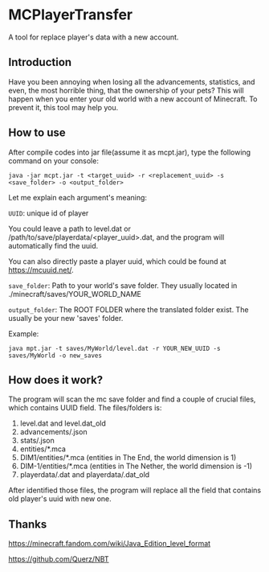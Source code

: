 # MCPlayerTransfer
A tool for replace player's data with a new account.

## Introduction
Have you been annoying when losing all the advancements, statistics, and even, the most horrible thing, that the ownership of your pets?
This will happen when you enter your old world with a new account of Minecraft. To prevent it, this tool may help you.


## How to use
After compile codes into jar file(assume it as mcpt.jar), type the following command on your console:
```shell
java -jar mcpt.jar -t <target_uuid> -r <replacement_uuid> -s <save_folder> -o <output_folder>
```
Let me explain each argument's meaning:

`UUID`: unique id of player

You could leave a path to level.dat or /path/to/save/playerdata/<player_uuid>.dat,
and the program will automatically find the uuid.

You can also directly paste a player uuid, which could be found at https://mcuuid.net/.

`save_folder`: Path to your world's save folder. They usually located in ./minecraft/saves/YOUR_WORLD_NAME

`output_folder`: The ROOT FOLDER where the translated folder exist. The usually be your new 'saves' folder.

Example: 
```shell
java mpt.jar -t saves/MyWorld/level.dat -r YOUR_NEW_UUID -s saves/MyWorld -o new_saves
```

## How does it work?
The program will scan the mc save folder and find a couple of crucial files, which contains UUID field.
The files/folders is:
1. level.dat and level.dat_old
2. advancements/<uuid>.json
3. stats/<uuid>.json
4. entities/*.mca
5. DIM1/entities/*.mca (entities in The End, the world dimension is 1)
6. DIM-1/entities/*.mca (entities in The Nether, the world dimension is -1)
7. playerdata/<uuid>.dat and playerdata/<uuid>.dat_old

After identified those files, the program will replace all the field that contains old player's uuid with new one.

## Thanks
https://minecraft.fandom.com/wiki/Java_Edition_level_format

https://github.com/Querz/NBT
